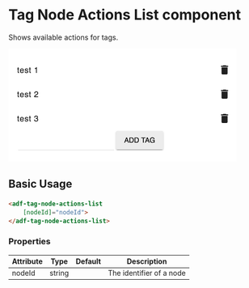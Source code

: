 # Tag Node Actions List component

Shows available actions for tags.

![Custom columns](docassets/images/tag3.png)

## Basic Usage

```html
<adf-tag-node-actions-list 
    [nodeId]="nodeId">
</adf-tag-node-actions-list>
```

### Properties

| Attribute | Type | Default | Description |
| --------- | ---- | ------- | ----------- |
| nodeId | string |  | The identifier of a node |
